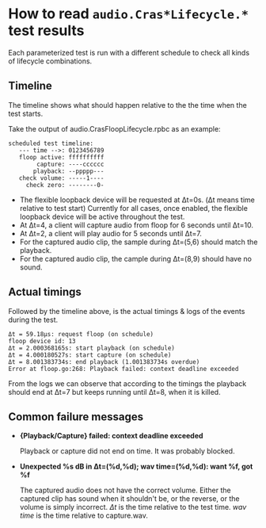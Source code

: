 # How to read `audio.Cras*Lifecycle.*` test results

Each parameterized test is run with a different schedule to check all kinds of lifecycle combinations.

## Timeline

The timeline shows what should happen relative to the the time when the test starts.

Take the output of audio.CrasFloopLifecycle.rpbc as an example:

```
scheduled test timeline:
   --- time -->: 0123456789
   floop active: ffffffffff
        capture: ----cccccc
       playback: --ppppp---
   check volume: -----1----
     check zero: --------0-
```

-   The flexible loopback device will be requested at Δt=0s. (Δt means time relative to test start)
    Currently for all cases, once enabled, the flexible loopback device will be active throughout the test.
-   At Δt=4, a client will capture audio from floop for 6 seconds until Δt=10.
-   At Δt=2, a client will play audio for 5 seconds until Δt=7.
-   For the captured audio clip, the sample during Δt=(5,6) should match the playback.
-   For the captured audio clip, the cample during Δt=(8,9) should have no sound.

## Actual timings

Followed by the timeline above, is the actual timings & logs of the events during the test.

```
Δt = 59.18µs: request floop (on schedule)
floop device id: 13
Δt = 2.000368165s: start playback (on schedule)
Δt = 4.000180527s: start capture (on schedule)
Δt = 8.001383734s: end playback (1.001383734s overdue)
Error at floop.go:268: Playback failed: context deadline exceeded
```

From the logs we can observe that according to the timings the playback should end at Δt=7
but keeps running until Δt=8, when it is killed.


## Common failure messages

-   **{Playback/Capture} failed: context deadline exceeded**

    Playback or capture did not end on time. It was probably blocked.

-   **Unexpected %s dB in Δt=(%d,%d); wav time=(%d,%d): want %f, got %f**

    The captured audio does not have the correct volume.
    Either the captured clip has sound when it shouldn't be, or the reverse,
    or the volume is simply incorrect.
    *Δt* is the time relative to the test time. *wav time* is the time relative to capture.wav.
